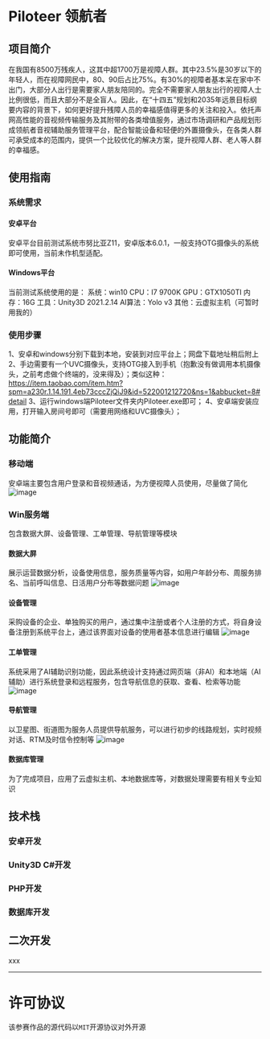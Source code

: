 # Piloteer 领航者
<!-- 请将上面“应用名”替换为你本次参赛作品的应用名 -->

## 项目简介
在我国有8500万残疾人，这其中超1700万是视障人群。其中23.5%是30岁以下的年轻人，而在视障网民中，80、90后占比75%。有30%的视障者基本呆在家中不出门，大部分人出行是需要家人朋友陪同的。完全不需要家人朋友出行的视障人士比例很低，而且大部分不是全盲人。因此，在“十四五”规划和2035年远景目标纲要内容的背景下，如何更好提升残障人员的幸福感值得更多的关注和投入。依托声网高性能的音视频传输服务及其附带的各类增值服务，通过市场调研和产品规划形成领航者音视辅助服务管理平台，配合智能设备和轻便的外置摄像头，在各类人群可承受成本的范围内，提供一个比较优化的解决方案，提升视障人群、老人等人群的幸福感。


## 使用指南
### 系统需求
#### 安卓平台
安卓平台目前测试系统市努比亚Z11，安卓版本6.0.1，一般支持OTG摄像头的系统即可使用，当前未作机型适配。
#### Windows平台
当前测试系统使用的是：
系统：win10
CPU：I7 9700K
GPU：GTX1050TI
内存：16G
工具：Unity3D 2021.2.14
AI算法：Yolo v3
其他：云虚拟主机（可暂时用我的）
### 使用步骤
1、安卓和windows分别下载到本地，安装到对应平台上；网盘下载地址稍后附上
2、手边需要有一个UVC摄像头，支持OTG接入到手机（抱歉没有做调用本机摄像头，之前考虑做个终端的，没来得及）；类似这种：https://item.taobao.com/item.htm?spm=a230r.1.14.191.4eb73cccZjQiJ9&id=522001212720&ns=1&abbucket=8#detail
3、运行windows端Piloteer文件夹内Piloteer.exe即可；
4、安卓端安装应用，打开输入房间号即可（需要用网络和UVC摄像头）；

## 功能简介
<!-- 请给出该应用的主要功能点 -->
### 移动端
安卓端主要包含用户登录和音视频通话，为方便视障人员使用，尽量做了简化
![image](https://user-images.githubusercontent.com/7076435/185784191-34449fae-1ef7-48f0-849c-5e47e3a9bd95.png)

### Win服务端
包含数据大屏、设备管理、工单管理、导航管理等模块
#### 数据大屏
展示运营数据分析，设备使用信息，服务质量等内容，如用户年龄分布、周服务排名、当前呼叫信息、日活用户分布等数据问题
![image](https://user-images.githubusercontent.com/7076435/185784175-b11af33c-e632-46a0-b1e8-704531e1dc12.png)

#### 设备管理
采购设备的企业、单独购买的用户，通过集中注册或者个人注册的方式，将自身设备注册到系统平台上，通过该界面对设备的使用者基本信息进行编辑
![image](https://user-images.githubusercontent.com/7076435/185784201-627b07be-67a1-4541-8f62-958b6526aed5.png)
#### 工单管理
系统采用了AI辅助识别功能，因此系统设计支持通过网页端（非AI）和本地端（AI辅助）进行系统登录和远程服务，包含导航信息的获取、查看、检索等功能
![image](https://user-images.githubusercontent.com/7076435/185784218-3b4b9d3d-bc48-446b-bd4b-57580746dae7.png)

#### 导航管理
以卫星图、街道图为服务人员提供导航服务，可以进行初步的线路规划，实时视频对话、RTM及时信令控制等
![image](https://user-images.githubusercontent.com/7076435/185784208-bd4cded6-d0c1-4be4-a037-4df288f8d992.png)
#### 数据库管理
为了完成项目，应用了云虚拟主机、本地数据库等，对数据处理需要有相关专业知识
## 技术栈
<!-- 请给出该应用主要的技术栈，包括声网和环信（如有用） SDK 版本 -->
### 安卓开发

### Unity3D C#开发

### PHP开发

### 数据库开发

## 二次开发
<!-- 1、如果是基于已有项目进行二次开发的参赛作品，请在此说明主要变更点，并附上原项目链接。2、如果是本次全新开发，请写“无” -->
xxx


---
# 许可协议

该参赛作品的源代码以`MIT`开源协议对外开源
